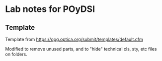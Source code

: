 # Lab notes for POyDSI


## Template

Template from https://opg.optica.org/submit/templates/default.cfm

Modified to remove unused parts, and to "hide" technical cls, sty, etc files on folders. 


